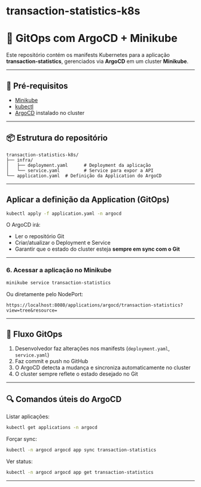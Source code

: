 # transaction-statistics-k8s

# 📘 GitOps com ArgoCD + Minikube

Este repositório contém os manifests Kubernetes para a aplicação **transaction-statistics**, gerenciados via **ArgoCD** em um cluster **Minikube**.

---

## 🚀 Pré-requisitos

* [Minikube](https://minikube.sigs.k8s.io/docs/start/)
* [kubectl](https://kubernetes.io/docs/tasks/tools/)
* [ArgoCD](https://argo-cd.readthedocs.io/) instalado no cluster

---

## 📦 Estrutura do repositório

```
transaction-statistics-k8s/
├── infra/
│   ├── deployment.yaml      # Deployment da aplicação
│   └── service.yaml         # Service para expor a API
└── application.yaml  # Definição da Application do ArgoCD
```

---

## Aplicar a definição da Application (GitOps)

```bash
kubectl apply -f application.yaml -n argocd
```

O ArgoCD irá:

* Ler o repositório Git
* Criar/atualizar o Deployment e Service
* Garantir que o estado do cluster esteja **sempre em sync com o Git**

---

### 6. Acessar a aplicação no Minikube

```bash
minikube service transaction-statistics
```

Ou diretamente pelo NodePort:

```
https://localhost:8080/applications/argocd/transaction-statistics?view=tree&resource=
```

---

## 🔄 Fluxo GitOps

1. Desenvolvedor faz alterações nos manifests (`deployment.yaml`, `service.yaml`)
2. Faz commit e push no GitHub
3. O ArgoCD detecta a mudança e sincroniza automaticamente no cluster
4. O cluster sempre reflete o estado desejado no Git

---

## 🔍 Comandos úteis do ArgoCD

Listar aplicações:

```bash
kubectl get applications -n argocd
```

Forçar sync:

```bash
kubectl -n argocd argocd app sync transaction-statistics
```

Ver status:

```bash
kubectl -n argocd argocd app get transaction-statistics
```

---
